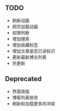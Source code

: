 ## TODO
- 刷新动画
- 网页加载动画
- 权限判断
- 增加搜索
- 增加收藏标签
- 增加文章是否已读标识
- 更新最新博主列表
- 热更新

## Deprecated
- 界面改版
- 博客列表排序
- 刷新和加载更多的冲突
